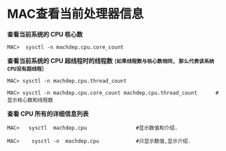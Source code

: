# MAC查看当前处理器信息

**查看当前系统的 CPU 核心数**

```text
MAC>  sysctl -n machdep.cpu.core_count
```

**查看当前系统的 CPU 超线程时的线程数** \(**`如果线程数与核心数相同, 那么代表该系统CPU没有超线程`**\)

```text
MAC> sysctl -n machdep.cpu.thread_count

MAC> sysctl -n machdep.cpu.core_count machdep.cpu.thread_count      #显示核心数和线程数
```

**查看 CPU 所有的详细信息列表**

```text
MAC>   sysctl  machdep.cpu                #显示数值和介绍.

MAC>    sysctl -n  machdep.cpu            #只显示数值,显示介绍.
```



